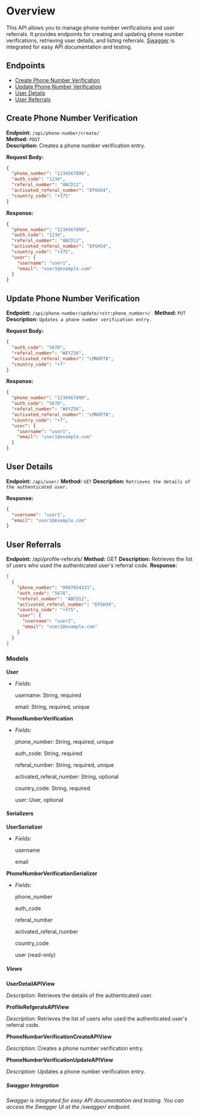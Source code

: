 # Overview

This API allows you to manage phone number verifications and user referrals.</b>
It provides endpoints for creating and updating phone number verifications, retrieving user details, and listing referrals.</b>
[Swagger](#swagger-integration) is integrated for easy API documentation and testing.

## Endpoints

- [Create Phone Number Verification](#create-phone-number-verification)
- [Update Phone Number Verification](#update-phone-number-verification)
- [User Details](#user-details)
- [User Referrals](#user-referrals)

## Create Phone Number Verification

**Endpoint:** `/api/phone-number/create/`  
**Method:** `POST`  
**Description:** Creates a phone number verification entry.

**Request Body:**

```json
{
  "phone_number": "1234567890",
  "auth_code": "1234",
  "referal_number": "ABCD12",
  "activated_referal_number": "EFGH34",
  "country_code": "+375"
}
```

**Response:**

```json
{
  "phone_number": "1234567890",
  "auth_code": "1234",
  "referal_number": "ABCD12",
  "activated_referal_number": "EFGH34",
  "country_code": "+375",
  "user": {
    "username": "user1",
    "email": "user1@example.com"
  }
}
```

## Update Phone Number Verification

**Endpoint:** `/api/phone-number/update/<str:phone_number>/ `
**Method:** `PUT`
**Description:** `Updates a phone number verification entry.`

**Request Body:**

```json
{
  "auth_code": "5678",
  "referal_number": "WXYZ56",
  "activated_referal_number": "LMNOP78",
  "country_code": "+7"
}
```

**Response:**

```json
{
  "phone_number": "1234567890",
  "auth_code": "5678",
  "referal_number": "WXYZ56",
  "activated_referal_number": "LMNOP78",
  "country_code": "+7",
  "user": {
    "username": "user1",
    "email": "user1@example.com"
  }
}
```

## User Details

**Endpoint:** `/api/user/`
**Method:** `GET`
**Description:** `Retrieves the details of the authenticated user.`

**Response:**

```json
{
  "username": "user1",
  "email": "user1@example.com"
}
```

## User Referrals

**Endpoint:** /api/profile-referals/
**Method:** GET
**Description:** Retrieves the list of users who used the authenticated user's referral code.
**Response:**

```json
[
  {
    "phone_number": "0987654321",
    "auth_code": "5678",
    "referal_number": "ABCD12",
    "activated_referal_number": "EFGH34",
    "country_code": "+375",
    "user": {
      "username": "user2",
      "email": "user2@example.com"
    }
  }
]
```

### Models

**User**

- _Fields:_

  username: String, required

  email: String, required, unique

**PhoneNumberVerification**

- _Fields:_

  phone_number: String, required, unique

  auth_code: String, required

  referal_number: String, required, unique

  activated_referal_number: String, optional

  country_code: String, required

  user: User, optional

#### Serializers

**UserSerializer**

- _Fields:_

  username

  email

**PhoneNumberVerificationSerializer**

- _Fields:_

  phone_number

  auth_code

  referal_number

  activated_referal_number

  country_code

  user (read-only)

##### Views

**UserDetailAPIView**

_Description:_ Retrieves the details of the authenticated user.

**ProfileRefgeralsAPIView**

_Description:_ Retrieves the list of users who used the authenticated user's referral code.

**PhoneNumberVerificationCreateAPIView**

_Description:_ Creates a phone number verification entry.

**PhoneNumberVerificationUpdateAPIView**

_Description:_ Updates a phone number verification entry.

##### Swagger Integration

_Swagger is integrated for easy API documentation and testing. You can access the Swagger UI at the /swagger/ endpoint._
